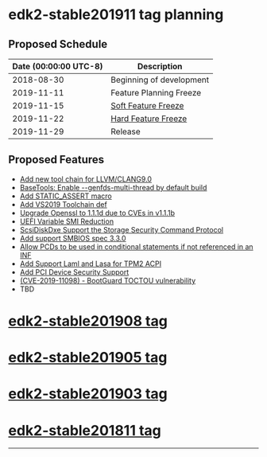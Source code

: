 # edk2-stable201911 tag planning

## Proposed Schedule

| Date (00:00:00 UTC-8)| Description                              |
| ---------------------| ---------------------------------------- |
| 2018-08-30           | Beginning of development                 |
| 2019-11-11           | Feature Planning Freeze                  |
| 2019-11-15           | [Soft Feature Freeze](SoftFeatureFreeze) |
| 2019-11-22           | [Hard Feature Freeze](HardFeatureFreeze) |
| 2019-11-29           | Release                                  |

## Proposed Features
* [Add new tool chain for LLVM/CLANG9.0](https://bugzilla.tianocore.org/show_bug.cgi?id=1603)
* [BaseTools: Enable --genfds-multi-thread by default build](https://bugzilla.tianocore.org/show_bug.cgi?id=1302)
* [Add STATIC_ASSERT macro](https://bugzilla.tianocore.org/show_bug.cgi?id=2048)
* [Add VS2019 Toolchain def](https://bugzilla.tianocore.org/show_bug.cgi?id=2182)
* [Upgrade Openssl to 1.1.1d due to CVEs in v1.1.1b](https://bugzilla.tianocore.org/show_bug.cgi?id=2226)
* [UEFI Variable SMI Reduction](https://bugzilla.tianocore.org/show_bug.cgi?id=2220)
* [ScsiDiskDxe Support the Storage Security Command Protocol](https://bugzilla.tianocore.org/show_bug.cgi?id=1546)
* [Add support SMBIOS spec 3.3.0](https://bugzilla.tianocore.org/show_bug.cgi?id=2305)
* [Allow PCDs to be used in conditional statements if not referenced in an INF](https://bugzilla.tianocore.org/show_bug.cgi?id=2270)
* [Add Support Laml and Lasa for TPM2 ACPI](https://bugzilla.tianocore.org/show_bug.cgi?id=978)
* [Add PCI Device Security Support](https://bugzilla.tianocore.org/show_bug.cgi?id=2303)
* [(CVE-2019-11098) - BootGuard TOCTOU vulnerability](https://bugzilla.tianocore.org/show_bug.cgi?id=1614)
* TBD

# [edk2-stable201908 tag](https://github.com/tianocore/edk2/releases/tag/edk2-stable201908)
# [edk2-stable201905 tag](https://github.com/tianocore/edk2/releases/tag/edk2-stable201905)
# [edk2-stable201903 tag](https://github.com/tianocore/edk2/releases/tag/edk2-stable201903)
# [edk2-stable201811 tag](https://github.com/tianocore/edk2/releases/tag/edk2-stable201811)

---
